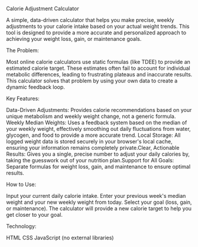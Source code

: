 Calorie Adjustment Calculator

​A simple, data-driven calculator that helps you make precise, weekly adjustments to your calorie intake based on your actual weight trends. This tool is designed to provide a more accurate and personalized approach to achieving your weight loss, gain, or maintenance goals.

​The Problem:

​Most online calorie calculators use static formulas (like TDEE) to provide an estimated calorie target. These estimates often fail to account for individual metabolic differences, leading to frustrating plateaus and inaccurate results.
​This calculator solves that problem by using your own data to create a dynamic feedback loop.

​Key Features:

​Data-Driven Adjustments: Provides calorie recommendations based on your unique metabolism and weekly weight change, not a generic formula.
​Weekly Median Weights: Uses a feedback system based on the median of your weekly weight, effectively smoothing out daily fluctuations from water, glycogen, and food to provide a more accurate trend.
​Local Storage: All logged weight data is stored securely in your browser's local cache, ensuring your information remains completely private.
​Clear, Actionable Results: Gives you a single, precise number to adjust your daily calories by, taking the guesswork out of your nutrition plan.
​Support for All Goals: Separate formulas for weight loss, gain, and maintenance to ensure optimal results.

​How to Use:

​Input your current daily calorie intake.
​Enter your previous week's median weight and your new weekly weight from today.
​Select your goal (loss, gain, or maintenance).
​The calculator will provide a new calorie target to help you get closer to your goal.

​Technology:

​HTML
​CSS
​JavaScript (no external libraries)
